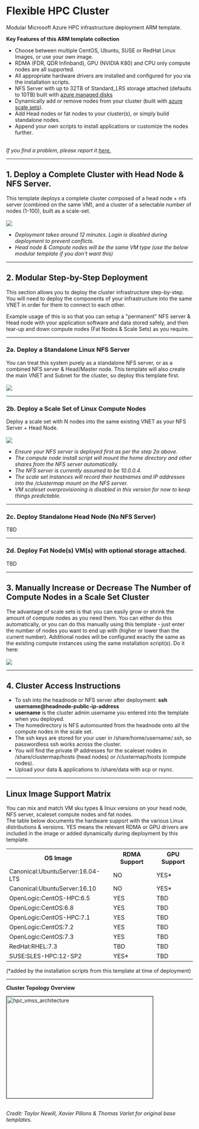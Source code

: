 # Flexible HPC Cluster

Modular Microsoft Azure HPC infrastructure deployment ARM template.

<b>Key Features of this ARM template collection</b>
* Choose between multiple CentOS, Ubuntu, SUSE or RedHat Linux Images, or use your own image.
* RDMA (FDR, QDR Infinband), GPU (NVIDIA K80) and CPU only compute nodes are all supported. 
* All appropriate hardware drivers are installed and configured for you via the installation scripts. 
* NFS Server with up to 32TB of Standard_LRS storage attached (defaults to 10TB) built with <a href="https://azure.microsoft.com/en-us/services/managed-disks/">azure managed disks</a>
* Dynamically add or remove nodes from your cluster (built with <a href="https://azure.microsoft.com/en-us/services/virtual-machine-scale-sets/">azure scale sets</a>). 
* Add Head nodes or fat nodes to your cluster(s), or simply build standalone nodes.
* Append your own scripts to install applications or customize the nodes further. 
<br><br>
<i>
If you find a problem, please report it <a href="https://github.com/mkiernan/FlexHPC/issues/new">here.</a>
</i>

***
## 1. Deploy a Complete Cluster with Head Node & NFS Server. 
This template deploys a complete cluster composed of a head node + nfs server (combined on the same VM), and a cluster of a selectable number of nodes (1-100), built as a scale-set. 
<br><br>
<a href="https://portal.azure.com/#create/Microsoft.Template/uri/https%3A%2F%2Fraw.githubusercontent.com%2Fmkiernan%2FFlexHPC%2Fmaster%2Fazuredeploy.json" target="_blank">
    <img src="http://azuredeploy.net/deploybutton.png"/>
</a>
<br>
* *Deployment takes around 12 minutes. Login is disabled during deployment to prevent conflicts.*
* *Head node & Compute nodes will be the same VM type (use the below modular template if you don't want this)*

***

## 2. Modular Step-by-Step Deployment 
This section allows you to deploy the cluster infrastructure step-by-step. You will need to deploy the components of your infrastructure into the same VNET in order for them to connect to each other. 

Example usage of this is so that you can setup a "permanent" NFS server & Head node with your application software and data stored safely, and then tear-up and down compute nodes (Fat Nodes & Scale Sets) as you require. 

***

### 2a. Deploy a Standalone Linux NFS Server

You can treat this system purely as a standalone NFS server, or as a combined NFS server & Head/Master node. This template will also create the main VNET and Subnet for the cluster, so deploy this template first.
<br><br>
<a href="https://portal.azure.com/#create/Microsoft.Template/uri/https%3A%2F%2Fraw.githubusercontent.com%2Fmkiernan%2FFlexHPC%2Fmaster%2Fnfsserver.json" target="_blank">
    <img src="http://azuredeploy.net/deploybutton.png"/>
</a>

***

### 2b. Deploy a Scale Set of Linux Compute Nodes

Deploy a scale set with N nodes into the same existing VNET as your NFS Server + Head Node. 
<br><br>
<a href="https://portal.azure.com/#create/Microsoft.Template/uri/https%3A%2F%2Fraw.githubusercontent.com%2Fmkiernan%2FFlexHPC%2Fmaster%2Fscaleset.json" target="_blank">
    <img src="http://azuredeploy.net/deploybutton.png"/>
</a>
<br>
* *Ensure your NFS server is deployed first as per the step 2a above.*
* *The compute node install script will mount the home directory and other shares from the NFS server automatically.* 
* *The NFS server is currently assumed to be 10.0.0.4.*
* *The scale set instances will record their hostnames and IP addresses into the /clustermap mount on the NFS server.*
* *VM scaleset overprovisioning is disabled in this version for now to keep things predictable.*

***

### 2c. Deploy Standalone Head Node (No NFS Server)
TBD

***

### 2d. Deploy Fat Node(s) VM(s) with optional storage attached. 
TBD

***

## 3. Manually Increase or Decrease The Number of Compute Nodes in a Scale Set Cluster

The advantage of scale sets is that you can easily grow or shrink the amount of compute nodes as you need them. You can either do this automatically, or you can do this manually using this template - just enter the number of nodes you want to end up with (higher or lower than the current number). Additional nodes will be configured exactly the same as the existing compute instances using the same installation script(s). 
Do it here: 
<br><br>
<a href="https://portal.azure.com/#create/Microsoft.Template/uri/https%3A%2F%2Fraw.githubusercontent.com%2Fmkiernan%2FFlexHPC%2Fmaster%2Fvmms-grow-or-shrink.json" target="_blank">
    <img src="http://azuredeploy.net/deploybutton.png"/>
</a>
<br>

***

## 4. Cluster Access Instructions

* To ssh into the headnode or NFS server after deployment: **ssh username@headnode-public-ip-address**
* **username** is the cluster admin username you entered into the template when you deployed. 
* The homedirectory is NFS automounted from the headnode onto all the compute nodes in the scale set.
* The ssh keys are stored for your user in /share/home/username/.ssh, so passwordless ssh works across the cluster. 
* You will  find the private IP addresses for the scaleset nodes in /share/clustermap/hosts (head nodes) or /clustermap/hosts (compute nodes).
* Upload your data & applications to /share/data with scp or rsync. 

***

## Linux Image Support Matrix

You can mix and match VM sku types & linux versions on your head node, NFS server, scaleset compute nodes and fat nodes. 
<br>
The table below documents the hardware support with the various Linux distributions & versions. YES means the relevant RDMA or GPU drivers are included in the image or added dynamically during deployment by this template.
<br>
<table>
	<tr>
	<th>OS Image</th>
	<th>RDMA Support</th>
	<th>GPU Support</th>
	</tr>
	<tr><td>Canonical:UbuntuServer:16.04-LTS</td><td>NO</td><td>YES*</td></tr>
	<tr><td>Canonical:UbuntuServer:16.10</td><td>NO</td><td>YES*</td></tr>
	<tr><td>OpenLogic:CentOS-HPC:6.5</td><td>YES</td><td>TBD</td></tr>
	<tr><td>OpenLogic:CentOS:6.8</td><td>YES</td><td>TBD</td></tr>
	<tr><td>OpenLogic:CentOS-HPC:7.1</td><td>YES</td><td>TBD</td></tr>
	<tr><td>OpenLogic:CentOS:7.2</td><td>YES</td><td>TBD</td></tr>
	<tr><td>OpenLogic:CentOS:7.3</td><td>YES</td><td>TBD</td></tr>
	<tr><td>RedHat:RHEL:7.3</td><td>TBD</td><td>TBD</td></tr>
	<tr><td>SUSE:SLES-HPC:12-SP2</td><td>YES*</td><td>TBD</td></tr>
</table>

(*added by the installation scripts from this template at time of deployment)

***

<b>Cluster Topology Overview</b>

<img src="https://github.com/tanewill/5clickTemplates/blob/master/images/hpc_vmss_architecture.png"  align="middle" width="395" height="274"  alt="hpc_vmss_architecture" border="1"/> <br></br>


<i>Credit: Taylor Newill, Xavier Pillons & Thomas Varlet for original base templates.</i>
